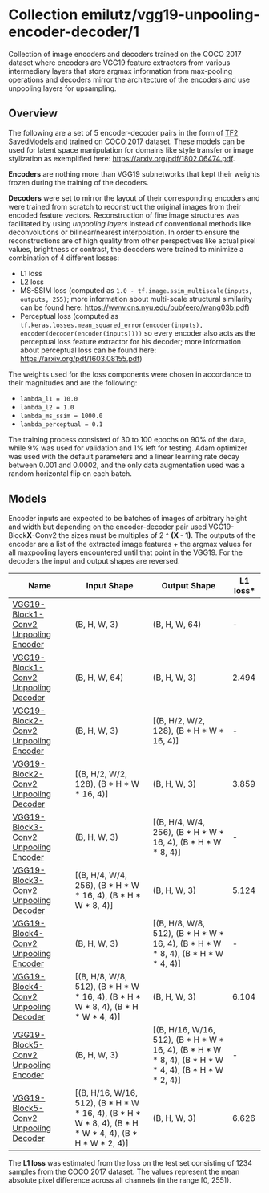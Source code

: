 # Collection emilutz/vgg19-unpooling-encoder-decoder/1

Collection of image encoders and decoders trained on the COCO 2017 dataset where encoders are VGG19 feature extractors from various intermediary layers that store argmax information from max-pooling operations and decoders mirror the architecture of the encoders and use unpooling layers for upsampling.

<!-- dataset: COCO 2017 -->
<!-- module-type: image-feature-vector -->
<!-- network-architecture: VGG-style -->

## Overview

The following are a set of 5 encoder-decoder pairs in the form of [TF2 SavedModels](https://www.tensorflow.org/hub/tf2_saved_model) and trained on [COCO 2017](https://cocodataset.org/) dataset. These models can be used for latent space manipulation for domains like style transfer or image stylization as exemplified here: https://arxiv.org/pdf/1802.06474.pdf.

**Encoders** are nothing more than VGG19 subnetworks that kept their weights frozen during the training of the decoders. 

**Decoders** were set to mirror the layout of their corresponding encoders and were trained from scratch to reconstruct the original images from their encoded feature vectors. Reconstruction of fine image structures was facilitated by using *unpooling layers* instead of conventional methods like deconvolutions or bilinear/nearest interpolation. In order to ensure the reconstructions are of high quality from other perspectives like actual pixel values, brightness or contrast, the decoders were trained to minimize a combination of 4 different losses:
- L1 loss
- L2 loss
- MS-SSIM loss (computed as `1.0 - tf.image.ssim_multiscale(inputs, outputs, 255)`; more information about multi-scale structural similarity can be found here: https://www.cns.nyu.edu/pub/eero/wang03b.pdf)
- Perceptual loss (computed as `tf.keras.losses.mean_squared_error(encoder(inputs), encoder(decoder(encoder(inputs))))` so every encoder also acts as the perceptual loss feature extractor for his decoder; more information about perceptual loss can be found here: https://arxiv.org/pdf/1603.08155.pdf)

The weights used for the loss components were chosen in accordance to their magnitudes and are the following:
- `lambda_l1 = 10.0`
- `lambda_l2 = 1.0`
- `lambda_ms_ssim = 1000.0`
- `lambda_perceptual = 0.1`
  
The training process consisted of 30 to 100 epochs on 90% of the data, while 9% was used for validation and 1% left for testing. Adam optimizer was used with the default parameters and a linear learning rate decay between 0.001 and 0.0002, and the only data augmentation used was a random horizontal flip on each batch.

## Models

Encoder inputs are expected to be batches of images of arbitrary height and width but depending on the encoder-decoder pair used VGG19-Block**X**-Conv2 the sizes must be multiples of 2 ^ **(X - 1)**. The outputs of the encoder are a list of the extracted image features + the argmax values for all maxpooling layers encountered until that point in the VGG19. For the decoders the input and output shapes are reversed.

| Name | Input Shape | Output Shape | L1 loss* |
|------|-------------|--------------|----------|
| [VGG19-Block1-Conv2 Unpooling Encoder](https://tfhub.dev/emilutz/vgg19-block1-conv2-unpooling-encoder/1) | (B, H, W, 3) | (B, H, W, 64) |   -   |
| [VGG19-Block1-Conv2 Unpooling Decoder](https://tfhub.dev/emilutz/vgg19-block1-conv2-unpooling-decoder/1)  | (B, H, W, 64) | (B, H, W, 3) | 2.494 |
| [VGG19-Block2-Conv2 Unpooling Encoder](https://tfhub.dev/emilutz/vgg19-block2-conv2-unpooling-encoder/1)  | (B, H, W, 3) | [(B, H/2, W/2, 128), (B * H * W * 16, 4)] |   -   |
| [VGG19-Block2-Conv2 Unpooling Decoder](https://tfhub.dev/emilutz/vgg19-block2-conv2-unpooling-decoder/1)  | [(B, H/2, W/2, 128), (B * H * W * 16, 4)] | (B, H, W, 3) | 3.859 |
| [VGG19-Block3-Conv2 Unpooling Encoder](https://tfhub.dev/emilutz/vgg19-block3-conv2-unpooling-encoder/1)  | (B, H, W, 3) | [(B, H/4, W/4, 256), (B * H * W * 16, 4), (B * H * W * 8, 4)] |   -   |
| [VGG19-Block3-Conv2 Unpooling Decoder](https://tfhub.dev/emilutz/vgg19-block3-conv2-unpooling-decoder/1)  | [(B, H/4, W/4, 256), (B * H * W * 16, 4), (B * H * W * 8, 4)] | (B, H, W, 3) | 5.124 |
| [VGG19-Block4-Conv2 Unpooling Encoder](https://tfhub.dev/emilutz/vgg19-block4-conv2-unpooling-encoder/1)  | (B, H, W, 3) | [(B, H/8, W/8, 512), (B * H * W * 16, 4), (B * H * W * 8, 4), (B * H * W * 4, 4)] |   -   |
| [VGG19-Block4-Conv2 Unpooling Decoder](https://tfhub.dev/emilutz/vgg19-block4-conv2-unpooling-decoder/1)  | [(B, H/8, W/8, 512), (B * H * W * 16, 4), (B * H * W * 8, 4), (B * H * W * 4, 4)] | (B, H, W, 3) | 6.104 |
| [VGG19-Block5-Conv2 Unpooling Encoder](https://tfhub.dev/emilutz/vgg19-block5-conv2-unpooling-encoder/1)  | (B, H, W, 3) | [(B, H/16, W/16, 512), (B * H * W * 16, 4), (B * H * W * 8, 4), (B * H * W * 4, 4), (B * H * W * 2, 4)] |   -   |
| [VGG19-Block5-Conv2 Unpooling Decoder](https://tfhub.dev/emilutz/vgg19-block5-conv2-unpooling-decoder/1)  | [(B, H/16, W/16, 512), (B * H * W * 16, 4), (B * H * W * 8, 4), (B * H * W * 4, 4), (B * H * W * 2, 4)] | (B, H, W, 3) | 6.626 |

The **L1 loss** was estimated from the loss on the test set consisting of 1234 samples from the COCO 2017 dataset. The values represent the mean absolute pixel difference across all channels (in the range [0, 255]).
